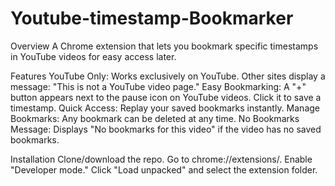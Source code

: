 # Youtube-timestamp-Bookmarker
Overview
A Chrome extension that lets you bookmark specific timestamps in YouTube videos for easy access later.

Features
YouTube Only: Works exclusively on YouTube. Other sites display a message: "This is not a YouTube video page."
Easy Bookmarking: A "+" button appears next to the pause icon on YouTube videos. Click it to save a timestamp.
Quick Access: Replay your saved bookmarks instantly.
Manage Bookmarks: Any bookmark can be deleted at any time.
No Bookmarks Message: Displays "No bookmarks for this video" if the video has no saved bookmarks.

Installation
Clone/download the repo.
Go to chrome://extensions/.
Enable "Developer mode."
Click "Load unpacked" and select the extension folder.
